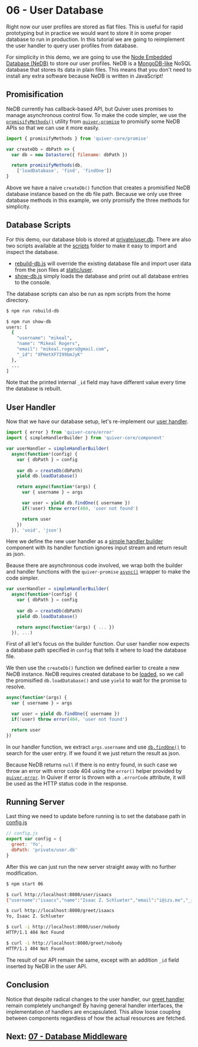 # 06 - User Database

Right now our user profiles are stored as flat files. This is useful for rapid prototyping but in practice we would want to store it in some proper database to run in production. In this tutorial we are going to reimplement the user handler to query user profiles from database.

For simplicity in this demo, we are going to use the [Node Embedded Database (NeDB)](https://github.com/louischatriot/nedb) to store our user profiles. NeDB is a [MongoDB-like](http://www.mongodb.org/) NoSQL database that stores its data in plain files. This means that you don't need to install any extra software because NeDB is written in JavaScript!

## Promisification

NeDB currently has callback-based API, but Quiver uses promises to manage asynchronous control flow. To make the code simpler, we use the [`promisifyMethods()`](https://github.com/quiverjs/doc/wiki/Promises#promisifymethods) utility from [`quiver-promise`](https://github.com/quiverjs/quiver-promise) to promisify some NeDB APIs so that we can use it more easily.

```javascript
import { promisifyMethods } from 'quiver-core/promise'

var createDb = dbPath => {
  var db = new Datastore({ filename: dbPath })

  return promisifyMethods(db, 
    ['loadDatabase', 'find', 'findOne'])
}
```

Above we have a naive `createDb()` function that creates a promisified NeDB database instance based on the db file path. Because we only use three database methods in this example, we only promisify the three methods for simplicity.

## Database Scripts

For this demo, our database blob is stored at [private/user.db](../../private/user.db). There are also two scripts available at the [scripts](../../scripts) folder to make it easy to import and inspect the database. 

  - [rebuild-db.js](../../scripts/rebuild-db.js) will override the existing database file and import user data from the json files at [static/user](../../static/user).
  - [show-db.js](../../scripts/show-db.js) simply loads the database and print out all database entries to the console.

The database scripts can also be run as npm scripts from the home directory.

```bash
$ npm run rebuild-db

$ npm run show-db
users: [
  {
    "username": "mikeal",
    "name": "Mikeal Rogers",
    "email": "mikeal.rogers@gmail.com",
    "_id": "XPHetXF7I99bmJyK"
  },
  ...
]
```
Note that the printed internal `_id` field may have different value every time the database is rebuilt.

## User Handler

Now that we have our database setup, let's re-implement our [user handler](user.js).

```javascript
import { error } from 'quiver-core/error'
import { simpleHandlerBuilder } from 'quiver-core/component'

var userHandler = simpleHandlerBuilder(
  async(function*(config) {
    var { dbPath } = config
    
    var db = createDb(dbPath)
    yield db.loadDatabase()

    return async(function*(args) {
      var { username } = args

      var user = yield db.findOne({ username })
      if(!user) throw error(404, 'user not found')

      return user
    })
  }), 'void', 'json')
```

Here we define the new user handler as a [simple handler builder](https://github.com/quiverjs/doc/wiki/Handler-Components#simple-handler-builder) component with its handler function ignores input stream and return result as json.

Beause there are asynchronous code involved, we wrap both the builder and handler functions with the `quiver-promise` [`async()`](https://github.com/quiverjs/doc/wiki/Promises#async) wrapper to make the code simpler.

```javascript
var userHandler = simpleHandlerBuilder(
  async(function*(config) {
    var { dbPath } = config
    
    var db = createDb(dbPath)
    yield db.loadDatabase()

    return async(function*(args) { ... })
  }), ...)
```

First of all let's focus on the builder function. Our user handler now expects a database path specified in `config` that tells it where to load the database file.

We then use the `createDb()` function we defined earlier to create a new NeDB instance. NeDB requires created database to be [loaded](https://github.com/louischatriot/nedb#creatingloading-a-database), so we call the promisified `db.loadDatabase()` and use `yield` to wait for the promise to resolve.

```javascript
async(function*(args) {
  var { username } = args

  var user = yield db.findOne({ username })
  if(!user) throw error(404, 'user not found')

  return user
})
```

In our handler function, we extract `args.username` and use [`db.findOne()`](https://github.com/louischatriot/nedb/wiki/Finding-documents) to search for the user entry. If we found it we just return the result as json.

Because NeDB returns `null` if there is no entry found, in such case we throw an error with error code 404 using the `error()` helper provided by [`quiver-error`](https://github.com/quiverjs/doc/wiki/Errors). In Quiver if error is thrown with a `.errorCode` attribute, it will be used as the HTTP status code in the response.

## Running Server

Last thing we need to update before running is to set the database path in [config.js](config.js)

```javascript
// config.js
export var config = { 
  greet: 'Yo',
  dbPath: 'private/user.db'
}
```

After this we can just run the new server straight away with no further modification.

```bash
$ npm start 06
```

```bash
$ curl http://localhost:8080/user/isaacs
{"username":"isaacs","name":"Isaac Z. Schlueter","email":"i@izs.me","_id":"gPMXTWL0r82ZRn28"}

$ curl http://localhost:8080/greet/isaacs
Yo, Isaac Z. Schlueter

$ curl -i http://localhost:8080/user/nobody
HTTP/1.1 404 Not Found

$ curl -i http://localhost:8080/greet/nobody
HTTP/1.1 404 Not Found
```

The result of our API remain the same, except with an addition `_id` field inserted by NeDB in the user API.

## Conclusion

Notice that despite radical changes to the user handler, our [greet handler](greet.js) remain completely unchanged! By having general handler interfaces, the implementation of handlers are encapsulated. This allow loose coupling between components regardless of how the actual resources are fetched.

## Next: [07 - Database Middleware](src/07/tutorial.md)